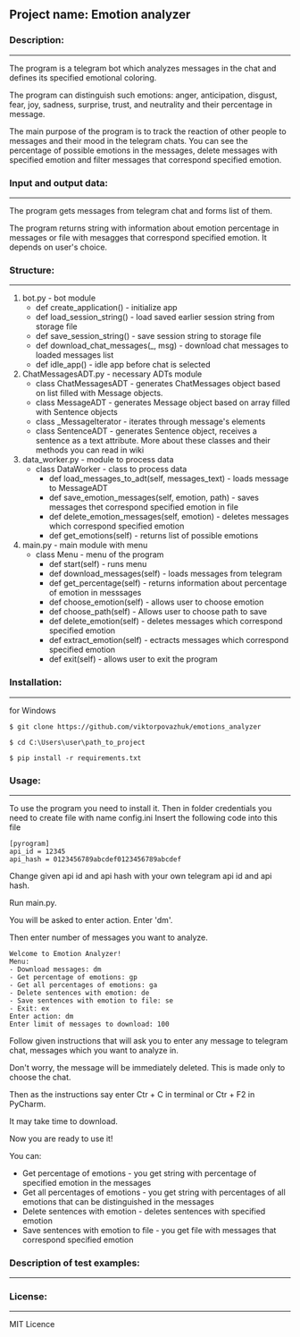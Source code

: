 ## Project name: Emotion analyzer


### Description:
---
The program is a telegram bot which analyzes messages in the chat and defines its specified emotional coloring.

The program can distinguish such emotions: anger, anticipation, disgust, fear, joy, sadness, surprise, trust, and neutrality and their percentage in message.

The main purpose of the program is to track the reaction of other people to messages and their mood in the telegram chats. You can see the percentage of possible emotions in the messages, delete messages with specified emotion and filter messages that correspond specified emotion.
### Input and output data:
---
The program gets messages from telegram chat and forms list of them.

The program returns string with information about emotion percentage in messages or file with mesagges that correspond specified emotion. It depends on user's choice.
### Structure:
---
1. bot.py - bot module
   - def create_application() - initialize app
   - def load_session_string() - load saved earlier session string from storage file
   - def save_session_string() - save session string to storage file
   - def download_chat_messages(_, msg) - download chat messages to loaded messages list
   - def idle_app() - idle app before chat is selected
2. ChatMessagesADT.py - necessary ADTs module
   - class ChatMessagesADT - generates ChatMessages object based on list filled with Message objects.
   - class MessageADT - generates Message object based on array filled with Sentence objects
   - class _MessageIterator - iterates through message's elements
   - class SentenceADT - generates Sentence object, receives a sentence as a text attribute.
   More about these classes and their methods you can read in wiki
3. data_worker.py - module to process data
    - class DataWorker - class to process data
       * def load_messages_to_adt(self, messages_text) - loads message to MessageADT
       * def save_emotion_messages(self, emotion, path) - saves messages thet correspond specified emotion in file
       * def delete_emotion_messages(self, emotion) - deletes messages which correspond specified emotion
       * def get_emotions(self) - returns list of possible emotions
4. main.py - main module with menu
   - class Menu - menu of the program
       * def start(self) - runs menu
       * def download_messages(self) - loads messages from telegram
       * def get_percentage(self) - returns information about percentage of emotion in messsages
       * def choose_emotion(self) - allows user to choose emotion
       * def choose_path(self) - Allows user to choose path to save
       * def delete_emotion(self) - deletes messages which correspond specified emotion
       * def extract_emotion(self) - ectracts messages which correspond specified emotion
       * def exit(self) - allows user to exit the program

### Installation: 
---
for Windows
```
$ git clone https://github.com/viktorpovazhuk/emotions_analyzer

$ cd C:\Users\user\path_to_project

$ pip install -r requirements.txt
```

### Usage: 
---
To use the program you need to install it.
Then in folder credentials you need to create file  with name config.ini
Insert the following code into this file
```
[pyrogram]
api_id = 12345
api_hash = 0123456789abcdef0123456789abcdef
```
Change given api id and api hash with your own telegram api id and api hash.

Run main.py.

You will be asked to enter action. Enter 'dm'.

Then enter number of messages you want to analyze.
```
Welcome to Emotion Analyzer!
Menu: 
- Download messages: dm
- Get percentage of emotions: gp
- Get all percentages of emotions: ga
- Delete sentences with emotion: de
- Save sentences with emotion to file: se
- Exit: ex
Enter action: dm
Enter limit of messages to download: 100 
```
Follow given instructions that will ask you to enter any message to telegram chat, messages which you want to analyze in.

Don't worry, the message will be immediately deleted. This is made only to choose the chat.

Then as the instructions say enter Ctr + C in terminal or Ctr + F2 in PyCharm.

It may take time to download.

Now you are ready to use it!

You can:
- Get percentage of emotions - you get string with percentage of specified emotion in the messages
- Get all percentages of emotions - you get string with percentages of all emotions that can be distinguished in the messages
- Delete sentences with emotion - deletes sentences with specified emotion
- Save sentences with emotion to file - you get file with messages that correspond specified emotion
### Description of test examples:
---

### License:
---
MIT Licence
